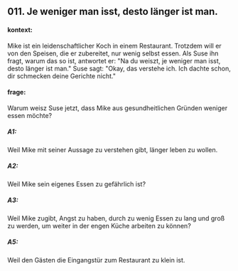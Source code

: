## 011. Je weniger man isst, desto länger ist man.
#### kontext:
Mike ist ein leidenschaftlicher Koch in einem Restaurant. Trotzdem will er von den Speisen, die er zubereitet, nur wenig selbst essen. Als Suse ihn fragt, warum das so ist, antwortet er: "Na du weiszt, je weniger man isst, desto länger ist man." Suse sagt: "Okay, das verstehe ich. Ich dachte schon, dir schmecken deine Gerichte nicht."
#### frage:
Warum weisz Suse jetzt, dass Mike aus gesundheitlichen Gründen weniger essen möchte?
##### A1:
Weil Mike mit seiner Aussage zu verstehen gibt, länger leben zu wollen.
##### A2:
Weil Mike sein eigenes Essen zu gefährlich ist?
##### A3:
Weil Mike zugibt, Angst zu haben, durch zu wenig Essen zu lang und groß zu werden, um weiter in der engen Küche arbeiten zu können?
##### A5:
Weil den Gästen die Eingangstür zum Restaurant zu klein ist. 